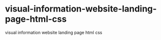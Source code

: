 # visual-information-website-landing-page-html-css
visual information website landing page html css
